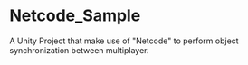 # Netcode_Sample
A Unity Project that make use of "Netcode" to perform object synchronization between multiplayer.
